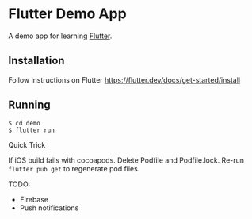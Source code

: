 # Flutter Demo App

A demo app for learning [Flutter](https://flutter.dev/).

## Installation

Follow instructions on Flutter https://flutter.dev/docs/get-started/install


## Running

```
$ cd demo
$ flutter run
```

Quick Trick

If iOS build fails with cocoapods. Delete Podfile and Podfile.lock. Re-run `flutter pub get` to regenerate pod files.


TODO:
- Firebase
- Push notifications
